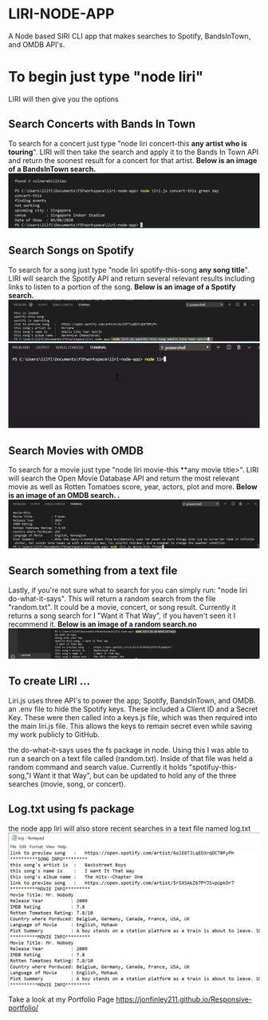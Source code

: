 # LIRI-NODE-APP
A Node based SIRI CLI app that makes searches to Spotify, BandsInTown, and OMDB API's. 

# To begin just type "node liri" 
LIRI will then give you the options

## Search Concerts with Bands In Town
To search for a concert just type "node liri concert-this **any artist who is touring**".
LIRI will then take the search and apply it to the Bands In Town API and return the soonest result for a concert for that artist. 
**Below is an image of a BandsInTown search.**
![liri concert](/images/doc1.png)


## Search Songs on Spotify
To search for a song just type "node liri spotify-this-song **any song title**".
LIRI will search the Spotify API and return several relevant results including links to listen to a portion of the song. 
**Below is an image of a Spotify search.**
![liri spotify](/images/doc3.png)
![liri spotify](/images/sppotgif.gif)


## Search Movies with OMDB
To search for a movie just type "node liri movie-this **any movie title>".
LIRI will search the Open Movie Database API and return the most relevant movie as well as Rotten Tomatoes score, year, actors, plot and more. 
**Below is an image of an OMDB search. .**
![liri movie](/images/doc2.png)

## Search something from a text file
Lastly, if you're not sure what to search for you can simply run: "node liri do-what-it-says".
This will return a random search from the file "random.txt". It could be a movie, concert, or song result. Currently it returns a song search for I "Want it That Way", if you haven't seen it I recommend it. 
**Below is an image of a random search.no**
![liri random](/images/doc4.png)

## To create LIRI ...
Liri.js uses three API's to power the app; Spotify, BandsInTown, and OMDB. an .env file to hide the Spotify keys. These included a Client ID and a Secret Key. These were then called into a keys.js file, which was then required into the main liri.js file. This allows the keys to remain secret even while saving my work publicly to GitHub.

the do-what-it-says uses the fs package in node. Using this I was able to run a search on a text file called (random.txt). Inside of that file was held a random command and search value. Currently it holds "spotifuy-this-song,"I Want it that Way", but can be updated to hold any of the three searches (movie, song, or concert).

## Log.txt using fs package
the node app liri will also store recent searches in a text file named log.txt
![lori random](/images/doc5.png)


Take a look at my Portfolio Page
https://jonfinley211.github.io/Responsive-portfolio/

